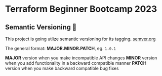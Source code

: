 # Terraform Beginner Bootcamp 2023

## Semantic Versioning :mage:

This project is going utlize semantic versioning for its tagging.
[semver.org](https://semver.org/)

The general format:
**MAJOR.MINOR.PATCH**, eg. `1.0.1`


**MAJOR** version when you make incompatible API changes
**MINOR** version when you add functionality in a backward compatible manner
**PATCH** version when you make backward compatible bug fixes